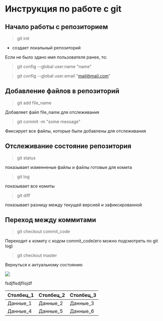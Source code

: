 # Инструкция по работе с git

## Начало работы с репозиторием
 > git init

 * создает локальный репозиторий

 Если не было здано имя пользователя ранее, то:
> git config --global user.name "name"

> git config --global user.email "mail@mail.com"

## Добавление файлов в репозиторий
> git add file_name

Добавляет файл file_name для отслеживания

> git commit -m "some message"

Фиксирует все файлы, которые были добавлены для отслеживания

## Отслеживание состояние репозитория
> git status

показывает изменненые файлы и файлы готовые для комита
> git log

показывает все комиты
> git diff

показывает разницу между текущей версией и зафиксированной

## Переход между коммитами
> git checkout commit_code

Переходит к комиту с кодом commit_code(его можно подсмотреть по git log)

> git checkout master

Вернуться к актуальному состоянию

![](pic.jpg)


fsdjflsdjflisjdf

Столбец_1|Столбец_2|Столбец_3
--- | --- | ---
Данные_1|Данные_2|Данные_3
Данные_4|Данные_5|Данные_6
